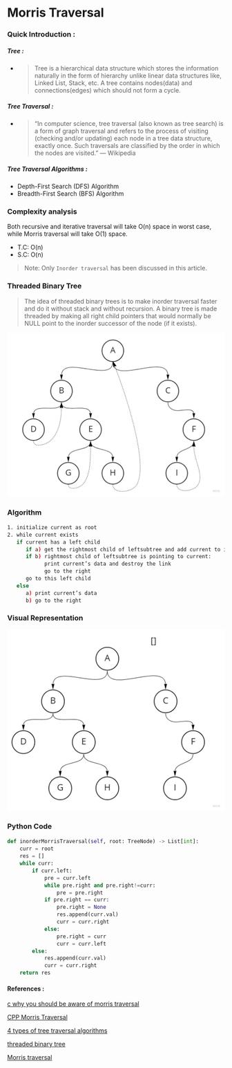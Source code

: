 # Morris Traversal
### Quick Introduction :
##### Tree :
- > Tree is a hierarchical data structure which stores the information naturally in the form of hierarchy unlike linear data structures like, Linked List, Stack, etc. A tree contains nodes(data) and connections(edges) which should not form a cycle.
##### Tree Traversal :
- > “In computer science, tree traversal (also known as tree search) is a form of graph traversal and refers to the process of visiting (checking and/or updating) each node in a tree data structure, exactly once. Such traversals are classified by the order in which the nodes are visited.” — Wikipedia

##### Tree Traversal Algorithms :

- Depth-First Search (DFS) Algorithm
- Breadth-First Search (BFS) Algorithm


### Complexity analysis

Both recursive and iterative traversal will take O(n) space in worst case, while Morris traversal will take O(1) space.
- T.C: O(n)
- S.C: O(n)

> Note: Only `Inorder traversal` has been discussed in this article.

### Threaded Binary Tree 
> The idea of threaded binary trees is to make inorder traversal faster and do it without stack and without recursion. A binary tree is made threaded by making all right child pointers that would normally be NULL point to the inorder successor of the node (if it exists).

<p align="center">
<img src="https://github.com/ll-ysh-ll/Morris-Traversal-post/blob/master/Threaded%20Binary%20Tree.jpg"  width="575">
</p>

### Algorithm 

```sh
1. initialize current as root 
2. while current exists
   if current has a left child
      if a) get the rightmost child of leftsubtree and add current to its right
      if b) rightmost child of leftsubtree is pointing to current:
            print current’s data and destroy the link
            go to the right
      go to this left child
   else
      a) print current’s data
      b) go to the right
```

### Visual Representation 
<p align="center">
<img src="https://github.com/ll-ysh-ll/Morris-Traversal-post/blob/master/Morris_Traversal_gif.gif" width="575"/>
</p>

### Python Code 

```python 
def inorderMorrisTraversal(self, root: TreeNode) -> List[int]:
    curr = root
    res = []
    while curr:
        if curr.left:
            pre = curr.left
            while pre.right and pre.right!=curr:
                pre = pre.right
            if pre.right == curr:
                pre.right = None
                res.append(curr.val)
                curr = curr.right
            else:
                pre.right = curr
                curr = curr.left
        else:
            res.append(curr.val)
            curr = curr.right
    return res
```

#### References :

[c why you should be aware of morris traversal](https://leetcode.com/problems/binary-tree-inorder-traversal/discuss/2153281/c-why-you-should-be-aware-of-morris-traversal)

[CPP Morris Traversal](https://leetcode.com/problems/binary-tree-inorder-traversal/discuss/148939/CPP-Morris-Traversal)

[4 types of tree traversal algorithms](https://towardsdatascience.com/4-types-of-tree-traversal-algorithms-d56328450846)

[threaded binary tree](https://www.geeksforgeeks.org/threaded-binary-tree/)

[Morris traversal](https://leetcode.com/problems/binary-tree-inorder-traversal/discuss/706892/Python%3A-Morris-traversal)
